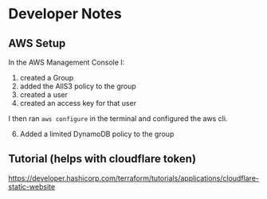 # Developer Notes

## AWS Setup
In the AWS Management Console I:
1. created a Group
2. added the AllS3 policy to the group
3. created a user
4. created an access key for that user

I then ran `aws configure` in the terminal and configured the aws cli. 

6. Added a limited DynamoDB policy to the group

## Tutorial (helps with cloudflare token)
https://developer.hashicorp.com/terraform/tutorials/applications/cloudflare-static-website
